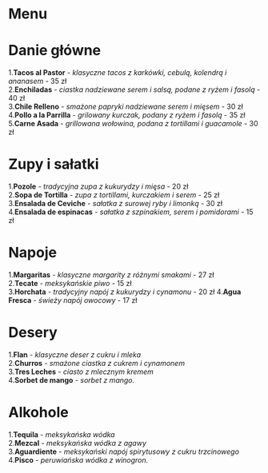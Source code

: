 # Menu
# Danie główne
1.**Tacos al Pastor** - *klasyczne tacos z karkówki, cebulą, kolendrą i ananasem* - 35 zł  
2.**Enchiladas** - *ciastka nadziewane serem i salsą, podane z ryżem i fasolą* - 40 zł  
3.**Chile Relleno** - *smażone papryki nadziewane serem i mięsem* - 30 zł  
4.**Pollo a la Parrilla** - *grilowany kurczak, podany z ryżem i fasolą* - 35 zł  
5.**Carne Asada** - *grillowana wołowina, podana z tortillami i guacamole* - 30 zł  
# Zupy i sałatki
1.**Pozole** - *tradycyjna zupa z kukurydzy i mięsa* - 20 zł  
2.**Sopa de Tortilla** - *zupa z tortillami, kurczakiem i serem* - 25 zł  
3.**Ensalada de Ceviche** - *sałatka z surowej ryby i limonką* - 30 zł  
4.**Ensalada de espinacas** - *sałatka z szpinakiem, serem i pomidorami* - 15 zł  
# Napoje
1.**Margaritas** - *klasyczne margarity z różnymi smakami* - 27 zł  
2.**Tecate** - *meksykańskie piwo* - 15 zł  
3.**Horchata** - *tradycyjny napój z kukurydzy i cynamonu* - 20 zł 
4.**Agua Fresca** - *świeży napój owocowy* - 17 zł  
# Desery
1.**Flan** - *klasyczne deser z cukru i mleka*  
2.**Churros** - *smażone ciastka z cukrem i cynamonem*  
3.**Tres Leches** - *ciasto z mlecznym kremem*  
4.**Sorbet de mango** - *sorbet z mango.*  
# Alkohole
1.**Tequila** - *meksykańska wódka*  
2.**Mezcal** - *meksykańska wódka z agawy*  
3.**Aguardiente** - *meksykański napój spirytusowy z cukru trzcinowego*  
4.**Pisco** - *peruwiańska wódka z winogron.*  
